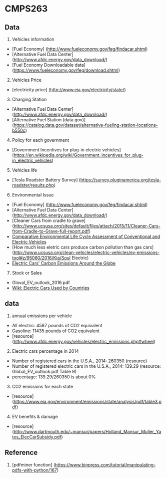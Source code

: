 # CMPS263
## Data
1. Vehicles information
  - [Fuel Economy] (http://www.fueleconomy.gov/feg/findacar.shtml)
  - [Alternative Fuel Data Center] (http://www.afdc.energy.gov/data_download/)
  - [Fuel Economy Downloadable data] (https://www.fueleconomy.gov/feg/download.shtml)
2. Vehicles Price
 - [electricity price] (http://www.eia.gov/electricity/state/)
3. Charging Station
  - [Alternative Fuel Data Center] (http://www.afdc.energy.gov/data_download/)
  - [Alternative Fuel Station (data.gov)] (https://catalog.data.gov/dataset/alternative-fueling-station-locations-b550c)
4. Policy for each government
  - [Government Incentives for plug-in electric vehicles] (https://en.wikipedia.org/wiki/Government_incentives_for_plug-in_electric_vehicles)
5. Vehicles life
  - [Tesla Roadster Battery Survey] (https://survey.pluginamerica.org/tesla-roadster/results.php)
6. Environmental Issue
  - [Fuel Economy] (http://www.fueleconomy.gov/feg/findacar.shtml)
  - [Alternative Fuel Data Center] (http://www.afdc.energy.gov/data_download/)
  - [Cleaner Cars from cradle to grave] (http://www.ucsusa.org/sites/default/files/attach/2015/11/Cleaner-Cars-from-Cradle-to-Grave-full-report.pdf)
  - [Comparative Environmental Life Cycle Assessment of Conventional and Electric Vehicles](http://onlinelibrary.wiley.com/doi/10.1111/j.1530-9290.2012.00532.x/full)
  - [How much less eletric cars produce carbon pollution than gas cars](http://www.ucsusa.org/clean-vehicles/electric-vehicles/ev-emissions-tool#z/95060/2016/Kia/Soul Electric)
  - [Electric Cars’ Carbon Emissions Around the Globe](http://shrinkthatfootprint.com/electric-car-emissions)
  

7. Stock or Sales
  - Gloval_EV_outlook_2016.pdf
  - [Wiki: Electric Cars Used by Countries](https://en.wikipedia.org/wiki/Electric_car_use_by_country)

## data
1. annual emissions per vehicle
  - All electric: 4587 pounds of CO2 equivalent
  - Gasoline: 11435 pounds of CO2 equivalent 
  - [resource] (http://www.afdc.energy.gov/vehicles/electric_emissions.php#wheel)
2. Electric cars percentage in 2014
  - Number of registered cars in the U.S.A., 2014: 260350 (resource)
  - Number of registered electric cars in the U.S.A., 2014: 139.29 (resource: Global_EV_outlook.pdf Table 9)
  - percentage: 139.29/260350 is about 0%
3. CO2 emissions for each state
  - [resource] (https://www.eia.gov/environment/emissions/state/analysis/pdf/table3.pdf)  
4. EV benefits & damage
  - [resource] (http://www.dartmouth.edu/~mansur/papers/Holland_Mansur_Muller_Yates_ElecCarSubsidy.pdf)
## Reference
1. [pdfminer function] (https://www.binpress.com/tutorial/manipulating-pdfs-with-python/167)

